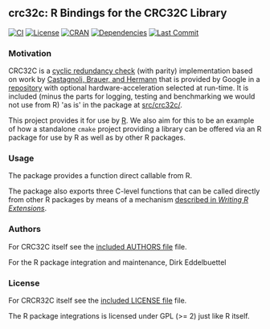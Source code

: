 
## crc32c: R Bindings for the CRC32C Library

[![CI](https://github.com/eddelbuettel/crc32c/workflows/ci/badge.svg)](https://github.com/eddelbuettel/crc32c/actions?query=workflow%3Aci)
[![License](https://eddelbuettel.github.io/badges/GPL2+.svg)](https://www.gnu.org/licenses/gpl-2.0.html)
[![CRAN](https://www.r-pkg.org/badges/version/crc32c)](https://cran.r-project.org/package=crc32c)
[![Dependencies](https://tinyverse.netlify.app/badge/crc32c)](https://cran.r-project.org/package=crc32c)
[![Last Commit](https://img.shields.io/github/last-commit/eddelbuettel/crc32c)](https://github.com/eddelbuettel/crc32c)

### Motivation

CRC32C is a [cyclic redundancy check](https://en.wikipedia.org/wiki/Cyclic_redundancy_check) (with
parity) implementation based on work by [Castagnoli, Brauer, and
Hermann](https://dx.doi.org/10.1109/26.231911) that is provided by Google in a
[repository](https://github.com/google/crc32c) with optional hardware-acceleration selected at
run-time. It is included (minus the parts for logging, testing and
benchmarking we would not use from R) 'as is' in the package at [src/crc32c/](src/crc32c/).

This project provides it for use by [R](https://www.r-project.org).  We also aim for this to be an
example of how a standalone `cmake` project providing a library can be offered via an R package for
use by R as well as by other R packages.

### Usage

The package provides a function direct callable from R.

The package also exports three C-level functions that can be called directly from other R packages
by means of a mechanism [described in _Writing R
Extensions_](https://rstudio.github.io/r-manuals/r-exts/System-and-foreign-language-interfaces.html#linking-to-native-routines-in-other-packages).

### Authors

For CRC32C itself see the [included AUTHORS file](src/crc32c/AUTHORS) file.

For the R package integration and maintenance, Dirk Eddelbuettel

### License

For CRCR32C itself see the [included LICENSE file](src/crc32c/LICENSE) file.

The R package integrations is licensed under GPL (>= 2) just like R itself.

